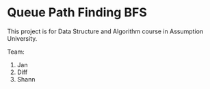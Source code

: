 # Queue Path Finding BFS
This project is for Data Structure and Algorithm course in Assumption University.

Team:
  1. Jan
  2. Diff
  3. Shann
